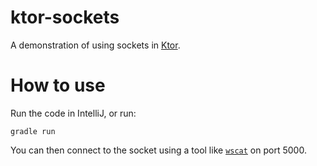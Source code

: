 # ktor-sockets

A demonstration of using sockets in [Ktor](http://ktor.io/).

# How to use

Run the code in IntelliJ, or run:

```
gradle run
```

You can then connect to the socket using a tool like [`wscat`](https://www.npmjs.com/package/wscat) on port 5000.